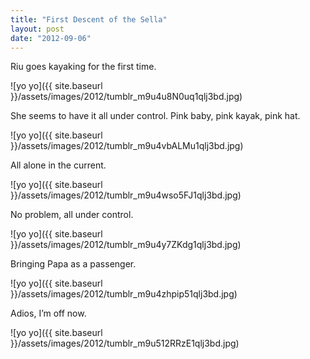 ```yaml
---
title: "First Descent of the Sella"
layout: post
date: "2012-09-06"
---
```


Riu goes kayaking for the first time.

![yo yo]({{ site.baseurl }}/assets/images/2012/tumblr_m9u4u8N0uq1qlj3bd.jpg)

She seems to have it all under control. Pink baby, pink kayak, pink hat.

![yo yo]({{ site.baseurl }}/assets/images/2012/tumblr_m9u4vbALMu1qlj3bd.jpg)

All alone in the current.

![yo yo]({{ site.baseurl }}/assets/images/2012/tumblr_m9u4wso5FJ1qlj3bd.jpg)

No problem, all under control.

![yo yo]({{ site.baseurl }}/assets/images/2012/tumblr_m9u4y7ZKdg1qlj3bd.jpg)

Bringing Papa as a passenger.

![yo yo]({{ site.baseurl }}/assets/images/2012/tumblr_m9u4zhpip51qlj3bd.jpg)

Adios, I’m off now.

![yo yo]({{ site.baseurl }}/assets/images/2012/tumblr_m9u512RRzE1qlj3bd.jpg)
